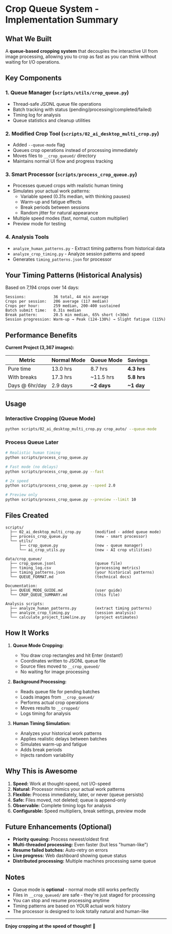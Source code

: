 # Crop Queue System - Implementation Summary

## What We Built

A **queue-based cropping system** that decouples the interactive UI from image processing, allowing you to crop as fast as you can think without waiting for I/O operations.

## Key Components

### 1. Queue Manager (`scripts/utils/crop_queue.py`)
- Thread-safe JSONL queue file operations
- Batch tracking with status (pending/processing/completed/failed)
- Timing log for analysis
- Queue statistics and cleanup utilities

### 2. Modified Crop Tool (`scripts/02_ai_desktop_multi_crop.py`)
- Added `--queue-mode` flag
- Queues crop operations instead of processing immediately
- Moves files to `__crop_queued/` directory
- Maintains normal UI flow and progress tracking

### 3. Smart Processor (`scripts/process_crop_queue.py`)
- Processes queued crops with realistic human timing
- Simulates your actual work patterns:
  - Variable speed (0.31s median, with thinking pauses)
  - Warm-up and fatigue effects
  - Break periods between sessions
  - Random jitter for natural appearance
- Multiple speed modes (fast, normal, custom multiplier)
- Preview mode for testing

### 4. Analysis Tools
- `analyze_human_patterns.py` - Extract timing patterns from historical data
- `analyze_crop_timing.py` - Analyze session patterns and speed
- Generates `timing_patterns.json` for processor

## Your Timing Patterns (Historical Analysis)

Based on 7,194 crops over 14 days:

```
Sessions:            36 total, 44 min average
Crops per session:   206 average (117 median)
Crops per hour:      259 median, 200-400 sustained
Batch submit time:   0.31s median
Break pattern:       20.5 min median, 65% short (<30m)
Session progression: Warm-up → Peak (124-130%) → Slight fatigue (115%)
```

## Performance Benefits

**Current Project (3,367 images):**

| Metric | Normal Mode | Queue Mode | Savings |
|--------|-------------|------------|---------|
| Pure time | 13.0 hrs | 8.7 hrs | **4.3 hrs** |
| With breaks | 17.3 hrs | ~11.5 hrs | **5.8 hrs** |
| Days @ 6hr/day | 2.9 days | **~2 days** | **~1 day** |

## Usage

### Interactive Cropping (Queue Mode)
```bash
python scripts/02_ai_desktop_multi_crop.py crop_auto/ --queue-mode
```

### Process Queue Later
```bash
# Realistic human timing
python scripts/process_crop_queue.py

# Fast mode (no delays)
python scripts/process_crop_queue.py --fast

# 2x speed
python scripts/process_crop_queue.py --speed 2.0

# Preview only
python scripts/process_crop_queue.py --preview --limit 10
```

## Files Created

```
scripts/
  ├── 02_ai_desktop_multi_crop.py      (modified - added queue mode)
  ├── process_crop_queue.py            (new - smart processor)
  └── utils/
      ├── crop_queue.py                (new - queue manager)
      └── ai_crop_utils.py             (new - AI crop utilities)

data/crop_queue/
  ├── crop_queue.jsonl                 (queue file)
  ├── timing_log.csv                   (processing metrics)
  ├── timing_patterns.json             (your historical patterns)
  └── QUEUE_FORMAT.md                  (technical docs)

Documentation:
  ├── QUEUE_MODE_GUIDE.md              (user guide)
  └── CROP_QUEUE_SUMMARY.md            (this file)

Analysis scripts:
  ├── analyze_human_patterns.py        (extract timing patterns)
  ├── analyze_crop_timing.py           (session analysis)
  └── calculate_project_timeline.py    (project estimates)
```

## How It Works

1. **Queue Mode Cropping:**
   - You draw crop rectangles and hit Enter (instant!)
   - Coordinates written to JSONL queue file
   - Source files moved to `__crop_queued/`
   - No waiting for image processing

2. **Background Processing:**
   - Reads queue file for pending batches
   - Loads images from `__crop_queued/`
   - Performs actual crop operations
   - Moves results to `__cropped/`
   - Logs timing for analysis

3. **Human Timing Simulation:**
   - Analyzes your historical work patterns
   - Applies realistic delays between batches
   - Simulates warm-up and fatigue
   - Adds break periods
   - Injects random variability

## Why This is Awesome

1. **Speed:** Work at thought-speed, not I/O-speed
2. **Natural:** Processor mimics your actual work patterns
3. **Flexible:** Process immediately, later, or never (queue persists)
4. **Safe:** Files moved, not deleted; queue is append-only
5. **Observable:** Complete timing logs for analysis
6. **Configurable:** Speed multipliers, break settings, preview mode

## Future Enhancements (Optional)

- **Priority queuing:** Process newest/oldest first
- **Multi-threaded processing:** Even faster (but less "human-like")
- **Resume failed batches:** Auto-retry on errors
- **Live progress:** Web dashboard showing queue status
- **Distributed processing:** Multiple machines processing same queue

## Notes

- Queue mode is **optional** - normal mode still works perfectly
- Files in `__crop_queued/` are safe - they're just staged for processing
- You can stop and resume processing anytime
- Timing patterns are based on YOUR actual work history
- The processor is designed to look totally natural and human-like

---

**Enjoy cropping at the speed of thought! 🚀**
